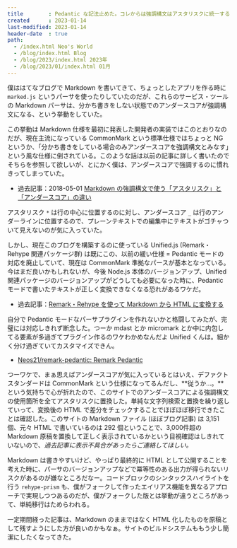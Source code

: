 ```yaml
---
title        : Pedantic な記法止めた。コレからは強調構文はアスタリスクに統一する
created      : 2023-01-14
last-modified: 2023-01-14
header-date  : true
path:
  - /index.html Neo's World
  - /blog/index.html Blog
  - /blog/2023/index.html 2023年
  - /blog/2023/01/index.html 01月
---
```


僕ははてなブログで Markdown を書いてきて、ちょっとしたアプリを作る時に `marked.js` というパーサを使ったりしていたのだが、これらのサービス・ツールの Markdown パーサは、分かち書きをしない状態でのアンダースコアが強調構文になる、という挙動をしていた。

この挙動は Markdown 仕様を最初に発表した開発者の実装ではこのとおりなのだが、現在主流になっている CommonMark という標準仕様ではちょっと NG というか、「分かち書きをしている場合のみアンダースコアを強調構文とみなす」という風な仕様に倒されている。このような話は以前の記事に詳しく書いたのでそちらを参照して欲しいが、とにかく僕は、アンダースコアで強調するのに慣れきってしまっていた。

- 過去記事：2018-05-01 [Markdown の強調構文で使う「アスタリスク」と「アンダースコア」の違い](/blog/2018/05/01-01.html)

アスタリスク `*` は行の中心に位置するのに対し、アンダースコア `_` は行のアンダーラインに位置するので、プレーンテキストでの編集中にテキストがゴチャついて見えないのが気に入っていた。

しかし、現在このブログを構築するのに使っている Unified.js (Remark・Rehype 関連パッケージ群) は既にこの、以前の緩い仕様 = Pedantic モードの対応を廃止していて、現在は CommonMark 準拠なパースが基本となっている。今はまだ良いかもしれないが、今後 Node.js 本体のバージョンアップ、Unified 関連パッケージのバージョンアップがどうしても必要になった時に、Pedantic モードで書いたテキストが正しく変換できなくなる恐れがあるワケだ。

- 過去記事：[Remark・Rehype を使って Markdown から HTML に変換する](/blog/2020/11/11-01.html)

自分で Pedantic モードなパーサプラグインを作れないかと格闘してみたが、完璧には対応しきれず断念した。つーか mdast とか micromark とか中に内包してる要素が多過ぎてプラグイン作るのワケわかめなんだよ Unified くんは。細かく分け過ぎていてカスタマイズできん。

- [Neos21/remark-pedantic: Remark Pedantic](https://github.com/Neos21/remark-pedantic)

つーワケで、まぁ思えばアンダースコアが気に入っているとはいえ、デファクトスタンダードは CommonMark という仕様になってるんだし、**従うか…。**という気持ちで心が折れたので、このサイトでのアンダースコアによる強調構文の使用箇所を全てアスタリスクに置換した。単純な文字列検索と置換を繰り返していって、変換後の HTML で差分をチェックすることでほぼほぼ移行できたことは確認した。このサイトの Markdown ファイル (ほぼブログ記事) は 3,151 個、元々 HTML で書いているのは 292 個ということで、3,000件超の Markdown 原稿を置換して正しく表示されているかという目視確認はしきれていないので、*過去記事に表示不具合があったらご連絡してほしい。*

Markdown は書きやすいけど、やっぱり最終的に HTML として公開することを考えた時に、パーサのバージョンアップなどで冪等性のある出力が得られないリスクがあるのが嫌なところだなー。コードブロックのシンタックスハイライトを行う `rehype-prism` も、僕がフォークして作ったエイリアス機能を異なるアプローチで実現しつつあるのだが、僕がフォークした版とは挙動が違うところがあって、単純移行はためらわれる。

一定期間経った記事は、Markdown のままではなく HTML 化したものを原稿として残すようにした方が良いのかもなぁ。サイトのビルドシステムももう少し簡潔にしたくなってきた。
